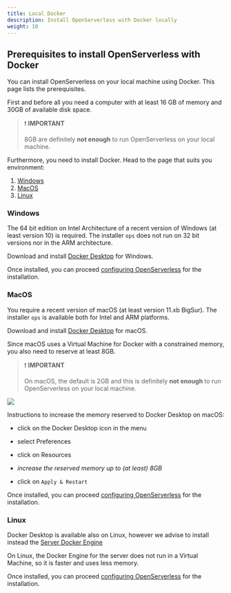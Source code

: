 ```yaml
---
title: Local Docker
description: Install OpenServerless with Docker locally
weight: 10
---
```

## Prerequisites to install OpenServerless with Docker

You can install OpenServerless on your local machine using Docker. This
page lists the prerequisites.

First and before all you need a computer with at least 16 GB of memory
and 30GB of available disk space.

> ❗ **IMPORTANT**
>
> 8GB are definitely **not enough** to run OpenServerless on your local
machine.

Furthermore, you need to install Docker. Head to the page that suits you environment:

1. [Windows](#windows)
2. [MacOS](#macos)
3. [Linux](#linux)

### Windows

The 64 bit edition on Intel Architecture of a recent version
of Windows (at least version 10) is required. The installer `ops` does not run on 32
bit versions nor in the ARM architecture.

Download and install [Docker
Desktop](https://www.docker.com/products/docker-desktop/) for Windows.

Once installed, you can proceed
[configuring OpenServerless](/docs/installation/configure/) for the
installation.

### MacOS

You require a recent version of macOS (at least version 11.xb BigSur).
The installer `ops` is available both for Intel and ARM platforms.

Download and install [Docker
Desktop](https://www.docker.com/products/docker-desktop/) for macOS.

Since macOS uses a Virtual Machine for Docker with a constrained memory, you also need to reserve at least 8GB.

> ❗ **IMPORTANT**
>
> On macOS, the default is 2GB and this is definitely **not enough** to run
OpenServerless on your local machine.

![](/docs/installation/images/install_docker_desktop.png)

Instructions to increase the memory reserved to Docker Desktop on
macOS:

- click on the Docker Desktop icon in the menu

- select Preferences

- click on Resources

- *increase the reserved memory up to (at least) 8GB*

- click on `Apply & Restart`

Once installed, you can proceed
[configuring OpenServerless](/docs/installation/configure/) for the installation.

### Linux

Docker Desktop is available also on Linux, however we advise to install
instead the [Server Docker
Engine](https://docs.docker.com/engine/install/#server)

On Linux, the Docker Engine for the server does not run in a Virtual
Machine, so it is faster and uses less memory.

Once installed, you can proceed
[configuring OpenServerless](/docs/installation/configure/) for the installation.
